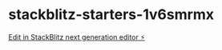 # stackblitz-starters-1v6smrmx

[Edit in StackBlitz next generation editor ⚡️](https://stackblitz.com/~/github.com/GitsGut/stackblitz-starters-1v6smrmx)